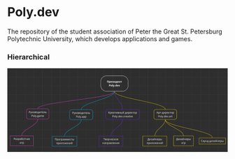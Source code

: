 # Poly.dev
The repository of the student association of Peter the Great St. Petersburg Polytechnic University, which develops applications and games.
### Hierarchical
[![](https://github.com/Poly-development/Poly.dev/blob/main/Other/Hierarchical%20scheme%20of%20association%20(black).png)](https://github.com/Poly-development/Poly.dev/blob/main/Other/Hierarchical%20scheme%20of%20association%20(black).png)
